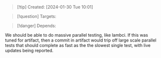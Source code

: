
>[!tip] Created: [2024-01-30 Tue 10:01]

>[!question] Targets: 

>[!danger] Depends: 

We should be able to do massive parallel testing, like lambci.
If this was tuned for artifact, then a commit in artifact would trip off large scale parallel tests that should complete as fast as the the slowest single test, with live updates being reported.